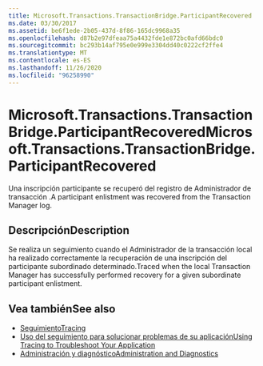 ```yaml
---
title: Microsoft.Transactions.TransactionBridge.ParticipantRecovered
ms.date: 03/30/2017
ms.assetid: be6f1ede-2b05-437d-8f86-165dc9968a35
ms.openlocfilehash: d87b2e97dfeaa75a4432fde1e872bc0afd66bdc0
ms.sourcegitcommit: bc293b14af795e0e999e3304dd40c0222cf2ffe4
ms.translationtype: MT
ms.contentlocale: es-ES
ms.lasthandoff: 11/26/2020
ms.locfileid: "96258990"
---
```

# <a name="microsofttransactionstransactionbridgeparticipantrecovered"></a><span data-ttu-id="4a950-102">Microsoft.Transactions.TransactionBridge.ParticipantRecovered</span><span class="sxs-lookup"><span data-stu-id="4a950-102">Microsoft.Transactions.TransactionBridge.ParticipantRecovered</span></span>

<span data-ttu-id="4a950-103">Una inscripción participante se recuperó del registro de Administrador de transacción .</span><span class="sxs-lookup"><span data-stu-id="4a950-103">A participant enlistment was recovered from the Transaction Manager log.</span></span>  
  
## <a name="description"></a><span data-ttu-id="4a950-104">Descripción</span><span class="sxs-lookup"><span data-stu-id="4a950-104">Description</span></span>  

 <span data-ttu-id="4a950-105">Se realiza un seguimiento cuando el Administrador de la transacción local ha realizado correctamente la recuperación de una inscripción del participante subordinado determinado.</span><span class="sxs-lookup"><span data-stu-id="4a950-105">Traced when the local Transaction Manager has successfully performed recovery for a given subordinate participant enlistment.</span></span>  
  
## <a name="see-also"></a><span data-ttu-id="4a950-106">Vea también</span><span class="sxs-lookup"><span data-stu-id="4a950-106">See also</span></span>

- [<span data-ttu-id="4a950-107">Seguimiento</span><span class="sxs-lookup"><span data-stu-id="4a950-107">Tracing</span></span>](index.md)
- [<span data-ttu-id="4a950-108">Uso del seguimiento para solucionar problemas de su aplicación</span><span class="sxs-lookup"><span data-stu-id="4a950-108">Using Tracing to Troubleshoot Your Application</span></span>](using-tracing-to-troubleshoot-your-application.md)
- [<span data-ttu-id="4a950-109">Administración y diagnóstico</span><span class="sxs-lookup"><span data-stu-id="4a950-109">Administration and Diagnostics</span></span>](../index.md)
